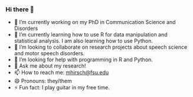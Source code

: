 ### Hi there 👋


- 🔭 I’m currently working on my PhD in Communication Science and Disorders
- 🌱 I’m currently learning how to use R for data manipulation and statistical analysis. I am also learning how to use Python.
- 👯 I’m looking to collaborate on research projects about speech science and motor speech disorders.
- 🤔 I’m looking for help with programming in R and Python.
- 💬 Ask me about my research!
- 📫 How to reach me: mhirsch@fsu.edu
- 😄 Pronouns: they/them
- ⚡ Fun fact: I play guitar in my free time.


